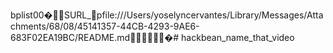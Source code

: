 bplist00�SURL_pfile:///Users/yoselyncervantes/Library/Messages/Attachments/68/08/45141357-44CB-4293-9AE6-683F02EA19BC/README.md                            �# hackbean_name_that_video
